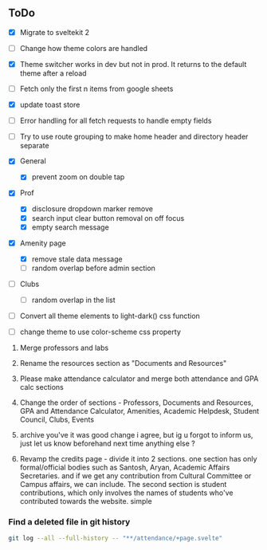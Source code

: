 ## ToDo

- [x] Migrate to sveltekit 2
- [ ] Change how theme colors are handled
- [x] Theme switcher works in dev but not in prod. It returns to the default theme after a reload
- [ ] Fetch only the first n items from google sheets
- [x] update toast store
- [ ] Error handling for all fetch requests to handle empty fields
- [ ] Try to use route grouping to make home header and directory header separate

- [x] General
  - [x] prevent zoom on double tap
- [x] Prof
  - [x] disclosure dropdown marker remove
  - [x] search input clear button removal on off focus
  - [x] empty search message
- [x] Amenity page
  - [x] remove stale data message
  - [ ] random overlap before admin section
- [ ] Clubs
  - [ ] random overlap in the list
- [ ] Convert all theme elements to light-dark() css function
- [ ] change theme to use color-scheme css property

1. Merge professors and labs
2. Rename the resources section as "Documents and Resources"

3. Please make attendance calculator and merge both attendance and GPA calc sections

4. Change the order of sections - Professors, Documents and Resources, GPA and Attendance Calculator, Amenities, Academic Helpdesk, Student Council, Clubs, Events
5. archive you've it was good change i agree, but ig u forgot to inform us, just let us know beforehand next time anything else ?
6. Revamp the credits page - divide it into 2 sections. one section has only formal/official bodies such as Santosh, Aryan, Academic Affairs Secretaries. and if we get any contribution from Cultural Committee or Campus affairs, we can include. The second section is student contributions, which only involves the names of students who've contributed towards the website. simple

### Find a deleted file in git history

```bash
git log --all --full-history -- "**/attendance/+page.svelte"
```

